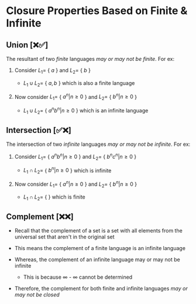 # Closure Properties Based on Finite & Infinite

## Union [❌✅]

The resultant of two *finite* languages *may or may not be finite*. For ex:

1. Consider $L_1 =$ { $a$ } and $L_2 =$ { $b$ }

    - $L_1 \cup L_2 =$ { $a, b$ } which is also a finite language

2. Now consider $L_1 =$ { $a^n | n \ge 0$ } and $L_2 =$ { $b^n | n \ge 0$ }

    - $L_1 \cup L_2 =$ { $a^nb^n | n \ge 0$ } which is an infinite language

## Intersection [✅❌]

The intersection of two *infinite* languages *may or may not be infinite*. For
ex:

1. Consider $L_1 =$ { $a^nb^n | n \ge 0$ } and $L_2 =$ { $b^nc^n | n \ge 0$ }

    - $L_1 \cap L_2 =$ { $b^n | n \ge 0$ } which is infinite

2. Now consider $L_1 =$ { $a^n | n \ge 0$ } and $L_2 =$ { $b^n | n \ge 0$ }

    - $L_1 \cap L_2 =$ { } which is finite

## Complement [❌❌]

- Recall that the complement of a set is a set with all elements from the universal
set that aren't in the original set

- This means the complement of a finite language is an infinite language

- Whereas, the complement of an infinite language may or may not be infinite

  - This is because &infin; - &infin; cannot be determined

- Therefore, the complement for both finite and infinite languages *may or may*
*not be closed*
